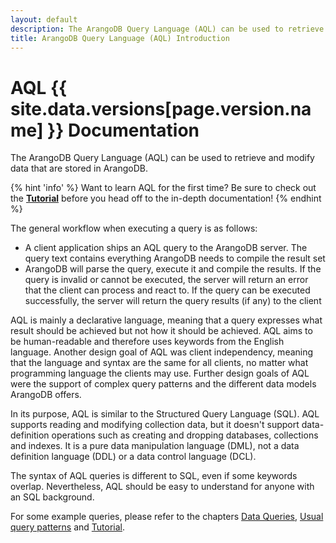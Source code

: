 ```yaml
---
layout: default
description: The ArangoDB Query Language (AQL) can be used to retrieve and modify data that are stored in ArangoDB.
title: ArangoDB Query Language (AQL) Introduction
---
```

# AQL {{ site.data.versions[page.version.name] }} Documentation

The ArangoDB Query Language (AQL) can be used to retrieve and modify data that 
are stored in ArangoDB.

{% hint 'info' %}
Want to learn AQL for the first time? Be sure to check out the
[**Tutorial**](../tutorial.html) before you head off to the
in-depth documentation!
{% endhint %}

The general workflow when executing a query is as follows:

- A client application ships an AQL query to the ArangoDB server. The query text
  contains everything ArangoDB needs to compile the result set
- ArangoDB will parse the query, execute it and compile the results. If the
  query is invalid or cannot be executed, the server will return an error that
  the client can process and react to. If the query can be executed
  successfully, the server will return the query results (if any) to the client

AQL is mainly a declarative language, meaning that a query expresses what result
should be achieved but not how it should be achieved. AQL aims to be
human-readable and therefore uses keywords from the English language. Another
design goal of AQL was client independency, meaning that the language and syntax
are the same for all clients, no matter what programming language the clients
may use.  Further design goals of AQL were the support of complex query patterns
and the different data models ArangoDB offers.

In its purpose, AQL is similar to the Structured Query Language (SQL). AQL supports 
reading and modifying collection data, but it doesn't support data-definition
operations such as creating and dropping databases, collections and indexes.
It is a pure data manipulation language (DML), not a data definition language
(DDL) or a data control language (DCL).

The syntax of AQL queries is different to SQL, even if some keywords overlap.
Nevertheless, AQL should be easy to understand for anyone with an SQL background.

For some example queries, please refer to the chapters
[Data Queries](data-queries.html),
[Usual query patterns](examples.html)
and [Tutorial](../tutorial.html).
